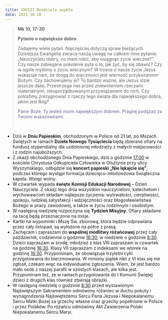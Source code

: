 ```yaml
---
title: XXVIII Niedziela zwykła
date: 2021-10-10
---
```


> **Mk 10, 17-30**
>
> **Pytanie o największe dobro**
>
> Zadajemy wiele pytań. Najczęściej dotyczą spraw bieżących. Dzisiejsza Ewangelia zwraca naszą uwagę na całkiem inne pytanie: „Nauczycielu dobry, co mam robić, aby osiągnąć życie wieczne?". Czy nasze zabiegane pokolenie pyta o to, jak żyć, by się zbawić? Czy w ogóle myślimy o życiu wiecznym? W trosce o nasze życie Jezus wskazuje nam, że drogą do wieczności jest wierność przykazaniom Bożym. Czy zachowujemy je? To bardzo ważne, ale Jezus idzie jeszcze dalej. Przestrzega nas przed zniewoleniem rzeczami materialnymi, nieuporządkowanym przywiązaniem do nich. Czy potrafimy zrezygnować z rzeczy tego świata dla największego dobra, jakim jest Bóg?
>
> <span style="color: #666699;"> Panie Boże, Ty jesteś moim największym dobrem. Pragnę podążać za Twoimi wskazówkami. </span>
>
> &nbsp;

- Dziś w **Dniu Papieskim**, obchodzonym w Polsce od 21 lat, po Mszach Świętych w ramach **Dzieła Nowego Tysiąclecia** będą zbierane ofiary na fundusz stypendialny dla uzdolnionej młodzieży z małych miejscowości i z rodzin najuboższych.
- Z okazji obchodzonego Dnia Papieskiego, dziś o godzinie <u>17:00</u> w kościele Chrystusa Odkupiciela Człowieka w Olsztynie przy ulicy Wyszyńskiego, odbędzie się **koncert papieski „Nie lękajcie się"**, podczas którego wystąpi formacja dziecięco-młodzieżowa Świąteczna kapela. Wstęp wolny.
- W czwartek wypada **święto Komisji Edukacji Narodowej** – Dzień Nauczyciela. Z okazji tego dnia wszystkim nauczycielom, katechetom i wychowawcom składam najlepsze życzenia: wytrwałości, cierpliwości, spokoju, ludzkiej satysfakcji i wdzięczności oraz błogosławieństwa Bożego w pracy zawodowej, a także w życiu rodzinnym i osobistym.
- W następną niedzielę rozpoczyna się **Tydzień Misyjny**. Ofiary składane na tacę będą przeznaczone na misje.
- Kartki na wypominki i Mszę Św. zbiorową, która będzie odprawiana przez cały listopad, są wyłożone na półce z prasą.
- Zachęcam i zapraszam do **wspólnej modlitwy różańcowej** przez cały październik, codziennie o godzinie <u>16:30</u>, w niedziele o godzinie <u>8:30</u>. Dzieci zapraszam w środę, młodzież z klas VIII zapraszam w czwartek na godzinę <u>16:30</u>. Klasy VII zapraszam z indeksami we wtorek na godzinę <u>16:30</u>. Przypominam, że obowiązuje trzyletni cykl przygotowania do bierzmowania. W miniony piątek nikt z VI klas się nie zgłosił, czekam więc na indywidualne zgłoszenia. Wiem, że jest bardzo mało osób z naszej parafii w szóstych klasach, ale kilka jest. Przypominam też, że w ramach przygotowania do I Komunii Świętej dzieci z drugich klas również zbierają obrazki.
- W następną niedzielę o godzinie <u>8:30</u> przed wystawionym Najświętszym Sakramentem odmówimy różaniec w duchu pokuty i wynagrodzenia Najświętszemu Sercu Pana Jezusa i Niepokalanemu Sercu Matki Bożej za grzechy własne oraz grzechy popełnione w Polsce i przez Polaków. Po różańcu odmówimy Akt Zawierzenia Polski Niepokalanemu Sercu Maryi.
